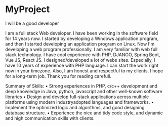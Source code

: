 # MyProject
I will be a good developer

I am a full stack Web developer. I have been working in the software field for 14 years now.  I started by developing a Windows application program, 
and then I started developing an application program on Linux.  Now I'm developing a web program professionally.  I am very familiar with web full
stack technology. I have cool experience with PHP, DJANGO, Spring Boot, Vue JS, React JS. I designed/developed a lot of webs sites. Especially,
I have 10 years of experience with PHP language. I can start the work right now in your timezone.
Also, I am honest and respectful to my clients. I hope for a long-term job. Thank you for reading carefull.

Summary of Skills:
•	Strong experiences in PHP, c/c++ development and deep knowledge in Java, python, javascript and other well-known software libraries
•	Design and develop full-stack applications across multiple platforms using modern industryadopted languages and frameworks.
•	Implement the optimized logic and algorithms, and good designing database structure. 
•	Experience the nice and tidy code style, and dynamic and high communication skills with clients.
